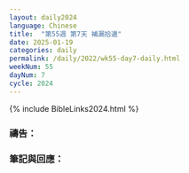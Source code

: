 ```yaml
---
layout: daily2024
language: Chinese
title:  "第55週 第7天 補漏拾遺"
date: 2025-01-19
categories: daily
permalink: /daily/2022/wk55-day7-daily.html
weekNum: 55
dayNum: 7
cycle: 2024
---
```


{% include BibleLinks2024.html %}

### 禱告：

### 筆記與回應：
